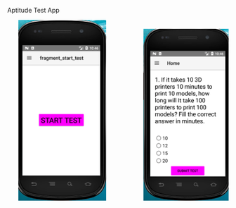 Aptitude Test App
<pre>   <img src="app/images/1.PNG" width="200">          <img src="app/images/2.PNG" width="200">          <img src="app/images/3.PNG" width="200"><pre>
